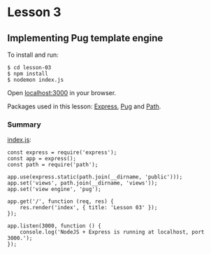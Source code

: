 # Lesson 3
## Implementing Pug template engine

To install and run:
```
$ cd lesson-03
$ npm install
$ nodemon index.js
```
Open [localhost:3000]() in your browser.

Packages used in this lesson: [Express](http://expressjs.com/), [Pug](https://pugjs.org/) and [Path](https://github.com/jinder/path).

### Summary
[index.js]():
```
const express = require('express');
const app = express();
const path = require('path');

app.use(express.static(path.join(__dirname, 'public')));
app.set('views', path.join(__dirname, 'views'));
app.set('view engine', 'pug');

app.get('/', function (req, res) {
    res.render('index', { title: 'Lesson 03' });
});

app.listen(3000, function () {
    console.log('NodeJS + Express is running at localhost, port 3000.');
});
```
